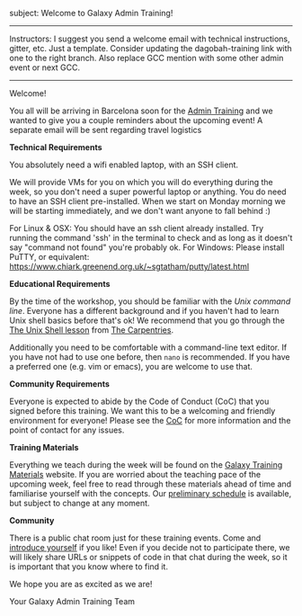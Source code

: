 subject: Welcome to Galaxy Admin Training!

---

Instructors: I suggest you send a welcome email with technical instructions, gitter, etc.
Just a template. Consider updating the dagobah-training link with one to the right branch. Also replace GCC mention with some other admin event or next GCC.

---

Welcome!

You all will be arriving in Barcelona soon for the [Admin Training](https://galaxyproject.org/events/2020-03-admin/) and we wanted to give you a couple reminders about the upcoming event! A separate email will be sent regarding travel logistics

**Technical Requirements**

You absolutely need a wifi enabled laptop, with an SSH client.

We will provide VMs for you on which you will do everything during the week, so you don't need a super powerful laptop or anything. You do need to have an SSH client pre-installed. When we start on Monday morning we will be starting immediately, and we don't want anyone to fall behind :)

For Linux & OSX: You should have an ssh client already installed. Try running the command 'ssh' in the terminal to check and as long as it doesn't say "command not found" you're probably ok.
For Windows: Please install PuTTY, or equivalent: https://www.chiark.greenend.org.uk/~sgtatham/putty/latest.html

**Educational Requirements**

By the time of the workshop, you should be familiar with the *Unix command line*. Everyone has a different background and if you haven't had to learn Unix shell basics before that's ok! We recommend that you go through the [The Unix Shell lesson](http://swcarpentry.github.io/shell-novice/) from [The Carpentries](https://carpentries.org/about/).

Additionally you need to be comfortable with a command-line text editor. If you have not had to use one before, then `nano` is recommended. If you have a preferred one (e.g. vim or emacs), you are welcome to use that.

**Community Requirements**

Everyone is expected to abide by the Code of Conduct (CoC) that you signed before this training. We want this to be a welcoming and friendly environment for everyone! Please see the [CoC](https://github.com/galaxyproject/galaxy/blob/dev/CODE_OF_CONDUCT.md) for more information and the point of contact for any issues.

**Training Materials**

Everything we teach during the week will be found on the [Galaxy Training Materials](https://galaxyproject.github.io/training-material/topics/admin/) website. If you are worried about the teaching pace of the upcoming week, feel free to read through these materials ahead of time and familiarise yourself with the concepts. Our [preliminary schedule](https://github.com/galaxyproject/dagobah-training/) is available, but subject to change at any moment.

**Community**

There is a public chat room just for these training events. Come and [introduce yourself](https://gitter.im/dagobah-training/Lobby) if you like! Even if you decide not to participate there, we will likely share URLs or snippets of code in that chat during the week, so it is important that you know where to find it.



We hope you are as excited as we are!

Your Galaxy Admin Training Team
